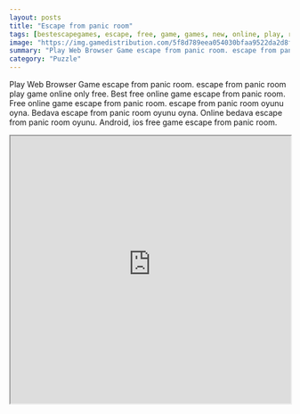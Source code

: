 ```yaml
---
layout: posts
title: "Escape from panic room"
tags: [bestescapegames, escape, free, game, games, new, online, play, room, download, panic, free, online, games, oyna, game, free, games, play, play, games]
image: "https://img.gamedistribution.com/5f8d789eea054030bfaa9522da2d8f2a.jpg"
summary: "Play Web Browser Game escape from panic room. escape from panic room play game online only free. Best free online game escape from panic room. Free online game escape from panic room. escape from panic room oyunu oyna. Bedava escape from panic room oyunu oyna. Online bedava escape from panic room oyunu. Android, ios free game escape from panic room."
category: "Puzzle"
---
```


Play Web Browser Game escape from panic room. escape from panic room play game online only free. Best free online game escape from panic room. Free online game escape from panic room. escape from panic room oyunu oyna. Bedava escape from panic room oyunu oyna. Online bedava escape from panic room oyunu. Android, ios free game escape from panic room.

<iframe width="100%" height="480px;" src="https://flash.gamedistribution.com?game=5f8d789eea054030bfaa9522da2d8f2a"></iframe>